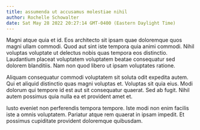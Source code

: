 ```yaml
---
title: assumenda ut accusamus molestiae nihil
author: Rochelle Schowalter
date: Sat May 28 2022 20:27:14 GMT-0400 (Eastern Daylight Time)
---
```

Magni atque quia et id. Eos architecto sit ipsam quae doloremque quos magni ullam commodi. Quod aut sint iste tempora quia animi commodi. Nihil voluptas voluptate ut delectus nobis quas tempora eos distinctio. Laudantium placeat voluptatem voluptatem beatae consequatur sed dolorem blanditiis. Nam non quod libero ut ipsam voluptates ratione.

 Aliquam consequatur commodi voluptatem sit soluta odit expedita autem. Qui et aliquid distinctio quas magni voluptas et. Voluptas sit quia eius. Modi dolorum qui tempore id est aut sit consequatur quaerat. Sed ab fugit. Nihil autem possimus quia nulla ea et provident amet et.

 Iusto eveniet non perferendis tempora tempore. Iste modi non enim facilis iste a omnis voluptatem. Pariatur atque rem quaerat in ipsam impedit. Et possimus cupiditate provident doloremque quibusdam.